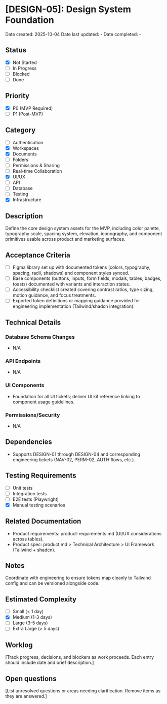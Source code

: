 # [DESIGN-05]: Design System Foundation

Date created: 2025-10-04
Date last updated: -
Date completed: -

## Status

- [x] Not Started
- [ ] In Progress
- [ ] Blocked
- [ ] Done

## Priority

- [x] P0 (MVP Required)
- [ ] P1 (Post-MVP)

## Category

- [ ] Authentication
- [x] Workspaces
- [x] Documents
- [ ] Folders
- [ ] Permissions & Sharing
- [ ] Real-time Collaboration
- [x] UI/UX
- [ ] API
- [ ] Database
- [ ] Testing
- [x] Infrastructure

## Description

Define the core design system assets for the MVP, including color palette, typography scale, spacing system, elevation, iconography, and component primitives usable across product and marketing surfaces.

## Acceptance Criteria

- [ ] Figma library set up with documented tokens (colors, typography, spacing, radii, shadows) and component styles synced.
- [ ] Base components (buttons, inputs, form fields, modals, tables, badges, toasts) documented with variants and interaction states.
- [ ] Accessibility checklist created covering contrast ratios, type sizing, motion guidance, and focus treatments.
- [ ] Exported token definitions or mapping guidance provided for engineering implementation (Tailwind/shadcn integration).

## Technical Details

### Database Schema Changes

- N/A

### API Endpoints

- N/A

### UI Components

- Foundation for all UI tickets; deliver UI kit reference linking to component usage guidelines.

### Permissions/Security

- N/A

## Dependencies

- Supports DESIGN-01 through DESIGN-04 and corresponding engineering tickets (NAV-02, PERM-02, AUTH flows, etc.).

## Testing Requirements

- [ ] Unit tests
- [ ] Integration tests
- [ ] E2E tests (Playwright)
- [x] Manual testing scenarios

## Related Documentation

- Product requirements: product-requirements.md (UI/UX considerations across tables).
- Product spec: product.md > Technical Architecture > UI Framework (Tailwind + shadcn).

## Notes

Coordinate with engineering to ensure tokens map cleanly to Tailwind config and can be versioned alongside code.

## Estimated Complexity

- [ ] Small (< 1 day)
- [x] Medium (1-3 days)
- [ ] Large (3-5 days)
- [ ] Extra Large (> 5 days)

## Worklog

[Track progress, decisions, and blockers as work proceeds. Each entry should include date and brief description.]

## Open questions

[List unresolved questions or areas needing clarification. Remove items as they are answered.]
